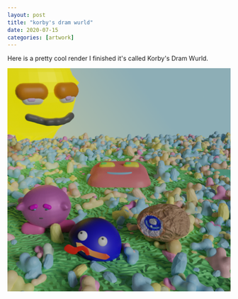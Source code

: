 ```yaml
---
layout: post
title: "korby's dram wurld"
date: 2020-07-15
categories: [artwork]
---
```


Here is a pretty cool render I finished it's called Korby's Dram Wurld.

<img src="/assets/images/artwork/korby.png" >
